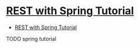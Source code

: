 # [REST with Spring Tutorial](https://www.baeldung.com/rest-with-spring-series)

- [REST with Spring Tutorial](#rest-with-spring-tutorial)











TODO spring tutorial